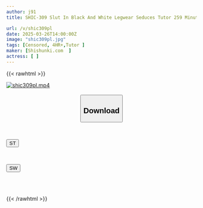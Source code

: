 ```yaml
---
author: j91
title: SHIC-309 Slut In Black And White Legwear Seduces Tutor 259 Minutes Hikaru-chan, Aimi-chan

url: /v/shic309pl
date: 2025-03-26T14:00:00Z
image: "shic309pl.jpg"
tags: [Censored, 4HR+,Tutor	]
maker: [Shishunki.com  ]
actress: [ ]
---
```



{{< rawhtml >}}

<div class="video" data-videoid="OxpxQgoqK6SZO0r">
    <a href="javascript:;">
        <img src="/v/shic309pl/shic309pl.jpg" width="WIDTH" height="HEIGHT" alt="shic309pl.mp4" loading="lazy">
    </a>
</div>

<script type="text/javascript" src="https://j91.asia/asset/on-demand-st.js"></script>

<br>
  <link rel="stylesheet" href="https://j91.asia/asset/bs5.css">
  
  <center>
  <button class="btn btn-primary" type="button" data-bs-toggle="collapse" data-bs-target=".multi-collapse" aria-expanded="false" aria-controls="multiCollapseExample1 multiCollapseExample2"><h2>Download</h2></button></center>
</p>
<div class="row">
  <div class="col">
    <div class="collapse multi-collapse" id="multiCollapseExample1">
      <div class="card card-body">
	      	      <br>
<div class="buttons">  
<p><a href="/v/shic309pl/st.html" target="_blank"><button class="btn-hover color-3"><i class="fa fa-download"></i> ST</button></a></p></div>
    </div>
  </div>
</div>
  <div class="col">
    <div class="collapse multi-collapse" id="multiCollapseExample2">
      <div class="card card-body">
	      <br>
<div class="buttons">
<p><a href="/v/shic309pl/sw.html" target="_blank"><button class="btn-hover color-2"><i class="fa fa-download"></i> SW</button></a></p></div>
<br><br>
      </div>
    </div>
  </div>
</div>

{{< /rawhtml >}}